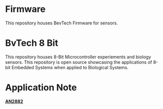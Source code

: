 # Firmware
This repository houses BevTech Firmware for sensors.
# BvTech 8 Bit
This repository houses 8-Bit Microcontroller experiements and biology sensors. This repository is open source showcasing the applications of 8-bit Embedded Systems when applied to Biological Systems.
# Application Note
**[AN2882](https://www.st.com/resource/en/application_note/an2822-stm8s-and-stm8a-high-speed-internal-oscillator-calibration-stmicroelectronics.pdf)**
